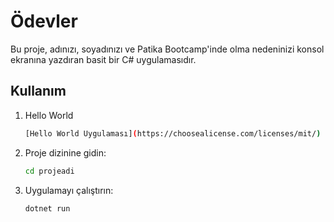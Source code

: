 # Ödevler
Bu proje, adınızı, soyadınızı ve Patika Bootcamp'inde olma nedeninizi konsol ekranına yazdıran basit bir C# uygulamasıdır.
## Kullanım
1. Hello World
    ```bash
    [Hello World Uygulaması](https://choosealicense.com/licenses/mit/)
    ```
2. Proje dizinine gidin:
    ```bash
    cd projeadi
    ```
3. Uygulamayı çalıştırın:
    ```bash
    dotnet run
    ```

